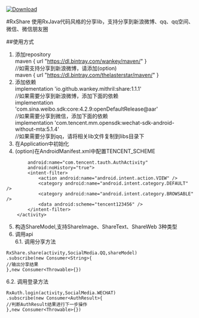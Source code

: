  [![Download](https://api.bintray.com/packages/wankey/maven/share/images/download.svg) ](https://bintray.com/wankey/maven/share/_latestVersion)

#RxShare
使用RxJava代码风格的分享lib，支持分享到新浪微博、qq、qq空间、微信、微信朋友圈

##使用方式
1. 添加repository<br>
maven { url "https://dl.bintray.com/wankey/maven/" }<br>
//如需支持分享到新浪微博，请添加(option)<br>
maven { url "https://dl.bintray.com/thelasterstar/maven/" }<br>
2. 添加依赖<br>
implementation 'io.github.wankey.mithril:share:1.1.1'<br>
//如果需要分享到新浪微博，添加下面的依赖<br>
implementation 'com.sina.weibo.sdk:core:4.2.9:openDefaultRelease@aar'<br>
//如果需要分享到微信，添加下面的依赖<br>
implementation 'com.tencent.mm.opensdk:wechat-sdk-android-without-mta:5.1.4'<br>
//如果需要分享到qq，请将相关lib文件复制到libs目录下<br>
3. 在Application中初始化
4. (option)在AndroidManifest.xml中配置TENCENT_SCHEME<br>
```    <activity
        android:name="com.tencent.tauth.AuthActivity"
        android:noHistory="true">
        <intent-filter>
            <action android:name="android.intent.action.VIEW" />
            <category android:name="android.intent.category.DEFAULT" />
            <category android:name="android.intent.category.BROWSABLE" />
            <data android:scheme="tencent123456" />
        </intent-filter>
    </activity>
```
5. 构造ShareModel,支持ShareImage、ShareText、ShareWeb 3种类型
6. 调用api<br>
6.1. 调用分享方法

```
RxShare.share(activity,SocialMedia.QQ,shareModel)
.subscribe(new Consumer<String>{
//输出分享结果
},new Consumer<Throwable>{})
```
6.2. 调用登录方法
```
RxAuth.login(activity,SocialMedia.WECHAT)
.subscribe(new Consumer<AuthResult>{
//判断AuthResult结果进行下一步操作
},new Consumer<Throwable>{})
```
